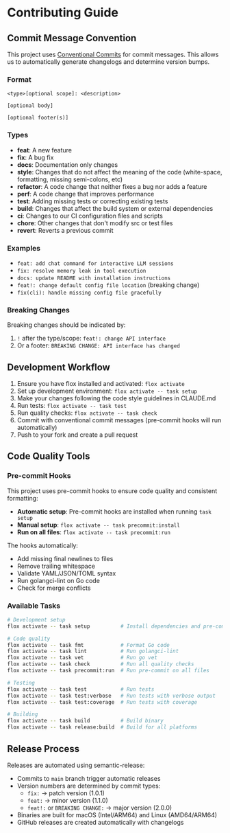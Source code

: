 # Contributing Guide

## Commit Message Convention

This project uses [Conventional Commits](https://www.conventionalcommits.org/) for commit messages. This allows us to automatically generate changelogs and determine version bumps.

### Format

```
<type>[optional scope]: <description>

[optional body]

[optional footer(s)]
```

### Types

- **feat**: A new feature
- **fix**: A bug fix
- **docs**: Documentation only changes
- **style**: Changes that do not affect the meaning of the code (white-space, formatting, missing semi-colons, etc)
- **refactor**: A code change that neither fixes a bug nor adds a feature
- **perf**: A code change that improves performance
- **test**: Adding missing tests or correcting existing tests
- **build**: Changes that affect the build system or external dependencies
- **ci**: Changes to our CI configuration files and scripts
- **chore**: Other changes that don't modify src or test files
- **revert**: Reverts a previous commit

### Examples

- `feat: add chat command for interactive LLM sessions`
- `fix: resolve memory leak in tool execution`
- `docs: update README with installation instructions`
- `feat!: change default config file location` (breaking change)
- `fix(cli): handle missing config file gracefully`

### Breaking Changes

Breaking changes should be indicated by:
1. `!` after the type/scope: `feat!: change API interface`
2. Or a footer: `BREAKING CHANGE: API interface has changed`

## Development Workflow

1. Ensure you have flox installed and activated: `flox activate`
2. Set up development environment: `flox activate -- task setup`
3. Make your changes following the code style guidelines in CLAUDE.md
4. Run tests: `flox activate -- task test`
5. Run quality checks: `flox activate -- task check`
6. Commit with conventional commit messages (pre-commit hooks will run automatically)
7. Push to your fork and create a pull request

## Code Quality Tools

### Pre-commit Hooks

This project uses pre-commit hooks to ensure code quality and consistent formatting:

- **Automatic setup**: Pre-commit hooks are installed when running `task setup`
- **Manual setup**: `flox activate -- task precommit:install`
- **Run on all files**: `flox activate -- task precommit:run`

The hooks automatically:
- Add missing final newlines to files
- Remove trailing whitespace
- Validate YAML/JSON/TOML syntax
- Run golangci-lint on Go code
- Check for merge conflicts

### Available Tasks

```bash
# Development setup
flox activate -- task setup          # Install dependencies and pre-commit hooks

# Code quality
flox activate -- task fmt            # Format Go code
flox activate -- task lint           # Run golangci-lint
flox activate -- task vet            # Run go vet
flox activate -- task check          # Run all quality checks
flox activate -- task precommit:run  # Run pre-commit on all files

# Testing
flox activate -- task test           # Run tests
flox activate -- task test:verbose   # Run tests with verbose output
flox activate -- task test:coverage  # Run tests with coverage

# Building
flox activate -- task build          # Build binary
flox activate -- task release:build  # Build for all platforms
```

## Release Process

Releases are automated using semantic-release:
- Commits to `main` branch trigger automatic releases
- Version numbers are determined by commit types:
  - `fix:` → patch version (1.0.1)
  - `feat:` → minor version (1.1.0)
  - `feat!:` or `BREAKING CHANGE:` → major version (2.0.0)
- Binaries are built for macOS (Intel/ARM64) and Linux (AMD64/ARM64)
- GitHub releases are created automatically with changelogs
